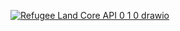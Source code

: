 [![Refugee Land Core API 0 1 0 drawio](https://user-images.githubusercontent.com/55330747/172565914-d1a2e51e-7e04-4db2-95c0-de1bb9828755.svg)]( https://viewer.diagrams.net/?tags=%7B%7D&highlight=0000ff&edit=_blank&layers=1&nav=1&title=Refugee%20Land%20Core%20API%200.1.0.drawio#R7Vxbc9o4FP41PC7jK7Yfwy3NLN1kSGfb3ZcdxRagrbFYWQTor1%2FJljBG5pIWI5cmkwnWsW6c831Hx8dSWnZvvr4nYDH7iCMYtywjWrfsfsuyTNP22QeXbHJJx%2B%2FkgilBkahUCJ7RNyiEhpAuUQTTUkWKcUzRoiwMcZLAkJZkgBC8Kleb4Lg86gJMoSJ4DkGsSj%2BjiM7k9zKM4sYHiKYzMbTvihtzICsLQToDEV7tiOxBy%2B4RjGl%2BNV%2F3YMyVJ%2FWStxseuLudGIEJPaeB%2FeHL4PP81f4nDV7J6u9FAAH6zc57eQXxUnzhMZwspxAy4T3By4WYO91IhaxmiMLnBQh5ecWM3rK7MzqPWclklyBd5GaYoDVkI3fFAJBQuD44c3OrDwYkiOeQkg2rIho4ltt280YSRUFeXBUm8YWaZ7vGEDIgQDDddl3oiV0IVb1BbaZZobet4thwlnFKj0wdtKy6lBL8FfZwjAmTJDhhNbsTFMd7IhCjacKKIVMfZPIuVy5ikL0TN%2BYoivgw3SpbsckkEbdM37iMdSzPLtlG4n3HNqZXYRy7NuMcAbV%2BMJuBAmZfL5itQNELjJgTFEVM6AxPcQLiQSHdg1FRZ4TxQmjvX0jpRnh0sKS4rNt8TD7QcUWyeeElCeGxL%2BCJhQGQKaQnkaGahsAYUPRansnl9ewpuGxZnZh7AcBtTeAkk3b%2BW%2BLcNVC%2ByN3xUa1hhMO0TXIct2OQRELGPoSUC9shJpDPji%2FEO%2FeKXtnVVHyCOcd78pLyj8JfyUW8j8PlnBmDqQYncqasS1B0sQebCKSzLSZ2bL3rxFqWPTSG1tA95PEU91ZALeMkCQWmTD7KBCd0p2vb9p3hUMglgk1ZFu0yZytXY%2BMSnHb2OW16KqnNKlZbdbHaNhXz%2FFysluvDSVZrJbWcpQ5ST%2FPAYp%2FZgski7Hin85vpbHcMhc5qwLl9RLkKnX1bB52Zwsjmi2ifFf7ihbYri%2F317s3%2BRpR2zONf2CvY53oFR6tbUGPQJ5zS3eeCHwxF90hoGK7BXc0%2BgybZj0LOrIXZ7%2FYuFdT65WcAX30IuGpM67vvdClYcA5dXK10cRS63EVRnWzxgVGx3hxji%2BsZF3pits2GsSVwdLClRtS7Z6LeD7Si3lVQ%2F5CkDFn1AR9YhmG5bwF%2BZ2gYlwK%2BYzUM%2BJ6W1EeNwO%2Bc6%2B49rcDvnIiOLpN6bnSI5OjGvuz4ZrB%2FbhYwfyWlDftqFrAU6tQE%2FSbFO9qhL6l4M9D3z4R%2BcMBQV4K%2BfzLeqQX9zQp6tKPf15IZrg%2F9jnUm%2Bh2tmWI5zR3030MO%2FbusrSBAettRj60d%2FNaNgf%2FcfKijNcHjVL2TpwTBVygZUH4dKV9QvJATLyzTqpq3HD1pp1Dg6aDQ9%2BZWs9ITJIh9ef7%2BqeaEq3Nu6ikwqq1%2BJT6qqadnGHMWSDY2hn3Nit60s8%2FTwr4aCXNuysrRmrJy1JRVHr0dJkKXz26IYuZ2biyq8%2BTu18aQQssDffNe9znn5sAcrTkwR82BFdHg5eLAegmoMyb0zYYRMNCyPaVGIp2dUbO0EknNqMkw7uegkd7gLmgajVw1yjiaGE1XaB6D%2FKDAzg45rp5whuJoBDZ4ySedUhB%2BlaXuDBP0jdUHxdEDQCSTbKNU45m3FH0SmLI6T1K%2F5p7oI1iXKo5ASuVscByDRYpetjv45oxZKOliSvH82Lr4QwZ2y%2FZ1vI5iX9OpMHBwxMBisDHDNUimMSxG2x%2FOtVU4mVW7BvePQgDOtQRQ2OUeMlVgtf2iP4C0qiVY7gAfwwWzYL5XNEvQZBtWD%2B5JEEdZ3np%2BJYYT3uzg6ZWUeRWUTEdZtb5TSMZCc1yEWfNJnG39nLGGkPXQXWCU0EyVbpf9MuX2eFDmsrn2WNksyuyXVyfM9SRs%2BgBlsIIMtyvIscuWKKYD8LJl1fdA9AjTVeBuyog4BdTa9pu66spSrBACDw8jxF%2Fa5%2BvFFhwHsgDvILk4SFzdIOmom9%2Fb7fa76es3vafd9IdPQLZH2UEGo5edWjDunh7YX6NttdUNJzdzCNJzndLSX3UKciu7yinIjvVWA5m3bCDL9htmIF%2BN9XNL9B7%2F%2BDR%2BHI0G44aa4%2FJxuhkEeyduqhY3z5eVrmMgNUR%2BHoz%2FfOgNfhm7KDvVG2CVipTHp8fx3T2zitEdP%2F7%2BC9HGsfy21zzeBIqF%2BurzQDoDC34ZbmLElETsAzrcMdpLrs7Ry1YAwq%2FTTMmPS8q6kbmFVJwMdC%2BURbD3FveKNFGnYumoL9uqxt23peGqRNx1NayGt7el4apdiNfVsBqf%2FtwaNg3pUesHMT8Dvv3HQXlKsPj3S%2Fbgfw%3D%3D)
